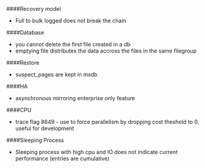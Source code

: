 ####Recovery model
* Full to bulk logged does not break the chain

####Database
* you cannot delete the first file created in a db
* emptying file distributes the data accross the files in the same filegroup

####Restore
* suspect_pages are kept in msdb

####HA
* asynchronous mirroring enterprise only feature

####CPU
* trace flag 8649 - use to force parallelism by dropping cost theshold to 0. useful for development 

####Sleeping Process
* Sleeping process with high cpu and IO does not indicate current performance (entries are cumulative)

